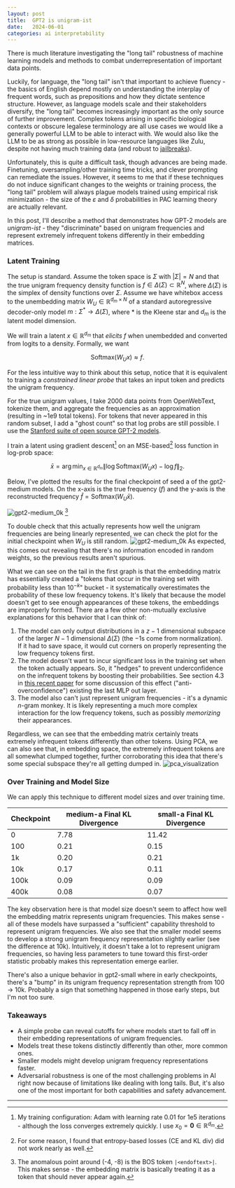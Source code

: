 ```yaml
---
layout: post
title:  GPT2 is unigram-ist
date:   2024-06-01
categories: ai interpretability
---
```

There is much literature investigating the "long tail" robustness of machine learning models and methods to combat underrepresentation of important data points.

Luckily, for language, the "long tail" isn't that important to achieve fluency - the basics of English depend mostly on understanding the interplay of frequent words, such as prepositions and how they dictate sentence structure. However, as language models scale and their stakeholders diversify, the "long tail" becomes increasingly important as the only source of further improvement. Complex tokens arising in specific biological contexts or obscure legalese terminology are all use cases we would like a generally powerful LLM to be able to interact with. We would also like the LLM to be as strong as possible in low-resource languages like Zulu, despite not having much training data (and robust to [jailbreaks](https://arxiv.org/pdf/2310.02446)).

Unfortunately, this is quite a difficult task, though advances are being made. Finetuning, oversampling/other training time tricks, and clever prompting can remediate the issues. However, it seems to me that if these techniques do not induce significant changes to the weights or training process, the "long tail" problem will always plague models trained using empirical risk minimization - the size of the $\varepsilon$ and $\delta$ probabilities in PAC learning theory are actually relevant. 

In this post, I'll describe a method that demonstrates how GPT-2 models are *unigram-ist* - they "discriminate" based on unigram frequencies and represent extremely infrequent tokens differently in their embedding matrices.

### Latent Training
The setup is standard. Assume the token space is $\Sigma$ with $|\Sigma| = N$ and that the true unigram frequency density function is $f \in \Delta(\Sigma) \subset \mathbb{R}^N$, where $\Delta(\Sigma)$ is the simplex of density functions over $\Sigma$. Assume we have whitebox access to the unembedding matrix $W_U \in \mathbb{R}^{d_m \times N}$ of a standard autoregressive decoder-only model $m : \Sigma^* \to \Delta(\Sigma)$, where $*$ is the Kleene star and $d_m$ is the latent model dimension.

We will train a latent $x \in \mathbb{R}^{d_m}$ that *elicits* $f$ when unembedded and converted from logits to a density. Formally, we want

$$\text{Softmax}(W_Ux) \approx f.$$

For the less intuitive way to think about this setup, notice that it is equivalent to training a *constrained linear probe* that takes an input token and predicts the unigram frequency. 

For the true unigram values, I take $2000$ data points from OpenWebText, tokenize them, and aggregate the frequencies as an approximation (resulting in ~1e9 total tokens). For tokens that never appeared in this random subset, I add a "ghost count" so that log probs are still possible. I use the [Stanford suite of open source GPT-2 models](https://github.com/stanford-crfm/mistral).

I train a latent using gradient descent[^1] on an MSE-based[^2] loss function in log-prob space:

$$\bar{x} = \arg\min_{x \in \mathbb{R}^{d_m}} \| \log\text{Softmax}(W_Ux) - \log f\|_2.$$

Below, I've plotted the results for the final checkpoint of seed a of the gpt2-medium models. On the x-axis is the true frequency ($f$) and the y-axis is the reconstructed frequency $\hat{f} = \text{Softmax}(W_U\bar{x})$.

![gpt2-medium_0k](/assets/long_tail/gpt2-medium_400k.png)
[^3]

To double check that this actually represents how well the unigram frequencies are being linearly represented, we can check the plot for the initial checkpoint when $W_U$ is still random.
![gpt2-medium_0k](/assets/long_tail/gpt2-medium_0k.png)
As expected, this comes out revealing that there's no information encoded in random weights, so the previous results aren't spurious.

What we can see on the tail in the first graph is that the embedding matrix has essentially created a "tokens that occur in the training set with probability less than $10^{-k}$" bucket - it systematically overestimates the probability of these low frequency tokens. It's likely that because the model doesn't get to see enough appearances of these tokens, the embeddings are improperly formed. There are a few other non-mutually exclusive explanations for this behavior that I can think of:

1. The model can only output distributions in a $z-1$ dimensional subspace of the larger $N-1$ dimensional $\Delta(\Sigma)$ (the $-1$s come from normalization). If it had to save space, it would cut corners on properly representing the low frequency tokens first.
2. The model doesn't want to incur significant loss in the training set when the token actually appears. So, it "hedges" to prevent underconfidence on the infrequent tokens by boosting their probabilities. See section 4.3 in [this recent paper](https://arxiv.org/pdf/2403.19521) for some discussion of this effect ("anti-overconfidence") existing the last MLP out layer.
3. The model also can't just represent unigram frequencies - it's a dynamic $n$-gram monkey. It is likely representing a much more complex interaction for the low frequency tokens, such as possibly *memorizing* their appearances.

Regardless, we can see that the embedding matrix certainly treats extremely infrequent tokens differently than other tokens. Using PCA, we can also see that, in embedding space, the extremely infrequent tokens are all somewhat clumped together, further corroborating this idea that there's some special subspace they're all getting dumped in.
![pca_visualization](/assets/long_tail/pca_viz.png)

### Over Training and Model Size
We can apply this technique to different model sizes and over training time.

| Checkpoint | medium-a Final KL Divergence | small-a Final KL Divergence |
| ---------- | ---------------------------- | --------------------------- |
| 0          | 7.78                         | 11.42                       |
| 100        | 0.21                         | 0.15                        |
| 1k         | 0.20                         | 0.21                        |
| 10k        | 0.17                         | 0.11                        |
| 100k       | 0.09                         | 0.09                        |
| 400k       | 0.08                         | 0.07                        |

The key observation here is that model size doesn't seem to affect how well the embedding matrix represents unigram frequencies. This makes sense - all of these models have surpassed a "sufficient" capability threshold to represent unigram frequencies. We also see that the smaller model seems to develop a strong unigram frequency representation slightly earlier (see the difference at 10k). Intuitively, it doesn't take a lot to represent unigram frequencies, so having less parameters to tune toward this first-order statistic probably makes this representation emerge earlier.

There's also a unique behavior in gpt2-small where in early checkpoints, there's a "bump" in its unigram frequency representation strength from 100 -> 10k. Probably a sign that something happened in those early steps, but I'm not too sure.

### Takeaways
- A simple probe can reveal cutoffs for where models start to fall off in their embedding representations of unigram frequencies. 
- Models treat these tokens distinctly differently than other, more common ones.
- Smaller models might develop unigram frequency representations faster.
- Adversarial robustness is one of the most challenging problems in AI right now because of limitations like dealing with long tails. But, it's also one of the most important for both capabilities and safety advancement.

---

[^1]: My training configuration: Adam with learning rate $0.01$ for 1e5 iterations - although the loss converges extremely quickly. I use $x_0 = \mathbf{0} \in \mathbb{R}^{d_m}$.
[^2]: For some reason, I found that entropy-based losses (CE and KL div) did not work nearly as well. 
[^3]: The anomalous point around (-4, -8) is the BOS token `|<endoftext>|`. This makes sense - the embedding matrix is basically treating it as a token that should never appear again.



